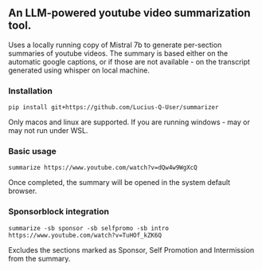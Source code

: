 ## An LLM-powered youtube video summarization tool.

Uses a locally running copy of Mistral 7b to generate per-section summaries of youtube videos. The summary is based either on the automatic google captions, or if those are not available - on the transcript generated using whisper on local machine.

### Installation
```
pip install git+https://github.com/Lucius-Q-User/summarizer
```

Only macos and linux are supported. If you are running windows - may or may not run under WSL.

### Basic usage
```
summarize https://www.youtube.com/watch?v=dQw4w9WgXcQ
```
Once completed, the summary will be opened in the system default browser.

### Sponsorblock integration
```
summarize -sb sponsor -sb selfpromo -sb intro https://www.youtube.com/watch?v=TuHOf_kZK6Q
```
Excludes the sections marked as Sponsor, Self Promotion and Intermission from the summary.
